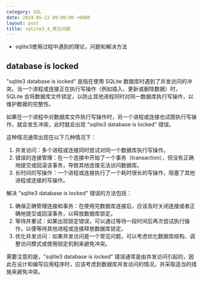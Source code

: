 ```yaml
---
category: SQL
date: 2024-05-22 09:00:00 +0800
layout: post
title: sqlite3_4_常见问题
---
```


+ sqlite3使用过程中遇到的理论，问题和解决方法

## database is locked

"sqlite3 database is locked" 是指在使用 SQLite 数据库时遇到了并发访问的冲突。当一个进程或连接正在执行写操作（例如插入、更新或删除数据）时，SQLite 会将数据库文件锁定，以防止其他进程同时对同一数据库执行写操作，以维护数据的完整性。

如果在一个进程中对数据库文件执行写操作时，另一个进程或连接也试图执行写操作，就会发生冲突，此时就会出现 "sqlite3 database is locked" 错误。

这种情况通常出现在以下几种情况下：

1. 并发访问：多个进程或连接同时尝试对同一个数据库执行写操作。
2. 错误的连接管理：在一个连接中开始了一个事务（transaction），但没有正确地提交或回滚该事务，导致其他连接无法访问数据库。
3. 长时间的写操作：一个进程或连接执行了一个耗时很长的写操作，阻塞了其他进程或连接的写操作。

解决 "sqlite3 database is locked" 错误的方法包括：

1. 确保正确管理连接和事务：在使用完数据库连接后，应该及时关闭连接或者正确地提交或回滚事务，以释放数据库锁定。
2. 等待并重试：如果出现锁定错误，可以通过等待一段时间后再次尝试执行操作，以便等待其他进程或连接释放数据库锁定。
3. 优化并发访问：如果并发访问是一个常见问题，可以考虑优化数据库结构、调整访问模式或使用锁定机制来避免冲突。

需要注意的是，"sqlite3 database is locked" 错误通常是由并发访问引起的，因此在设计和编写应用程序时，应该考虑到数据库并发访问的情况，并采取适当的措施来避免冲突。